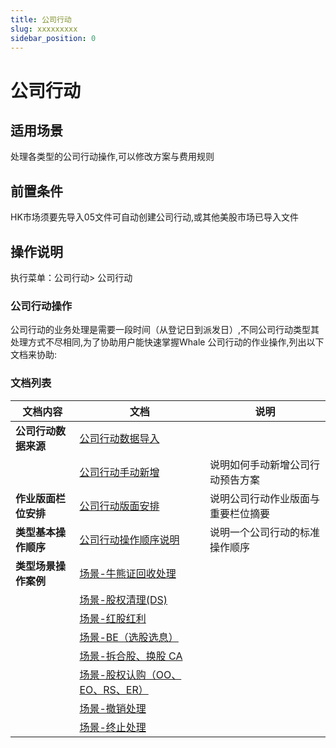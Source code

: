 ```yaml
---
title: 公司行动
slug: xxxxxxxxx
sidebar_position: 0
---
```



# 公司行动

## 适用场景

处理各类型的公司行动操作,可以修改方案与费用规则

## 前置条件

HK市场须要先导入05文件可自动创建公司行动,或其他美股市场已导入文件

## 操作说明

执行菜单：公司行动&gt; 公司行动

### 公司行动操作

公司行动的业务处理是需要一段时间（从登记日到派发日）,不同公司行动类型其处理方式不尽相同,为了协助用户能快速掌握Whale 公司行动的作业操作,列出以下文档来协助:

### 文档列表

|文档内容|文档|说明|
|---|---|---|
|**公司行动数据来源**|[公司行动数据导入](/Yg5Dwtk30isnqBkNmbscxSK4nme)|
||[公司行动手动新增](/PjI5wER20ic3VDkLX6ccjqv3nAh) |说明如何手动新增公司行动预告方案|
|**作业版面栏位安排**|[公司行动版面安排](/KnNFw9Wx5i70pIkVPPPcHUGynDh) |说明公司行动作业版面与重要栏位摘要|
|**类型基本操作顺序**|[公司行动操作顺序说明](/KayawFlkwim5vWkrePgcs7n4n6b) |说明一个公司行动的标准操作顺序|
|**类型场景操作案例**|[场景-牛熊证回收处理](/Jo0aw17Meiih1RkxxnVcRLmjnpf) ||
||[场景-股权清理(DS)](/EBhJwi7B3iK621kqa8LclF5Nnsc) ||
||[场景-红股红利](/VkDUwdaYkicQvQkg2wFcdIzlnkw) ||
||[场景-BE（选股选息）](/IqGFwbDgIihU8VkIXMfcveK8nRg) ||
||[场景-拆合股、换股 CA](/S2low898GirK4jk39wacQ2p0nNg) ||
||[场景-股权认购（OO、EO、RS、ER）](/AfizwptfriDumhkqPwbcW0rknhc) ||
||[场景-撤销处理](/YIo1wfqami1f5bkSZ6wcz3w2ndf) ||
||[场景-终止处理](/SmQ8wH0Pci8rTRkfdJ9cDs3PnAe) ||

